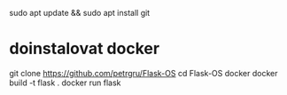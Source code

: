sudo apt update && sudo apt install git
# doinstalovat docker
git clone https://github.com/petrgru/Flask-OS
cd Flask-OS
docker docker build -t flask .
docker run flask